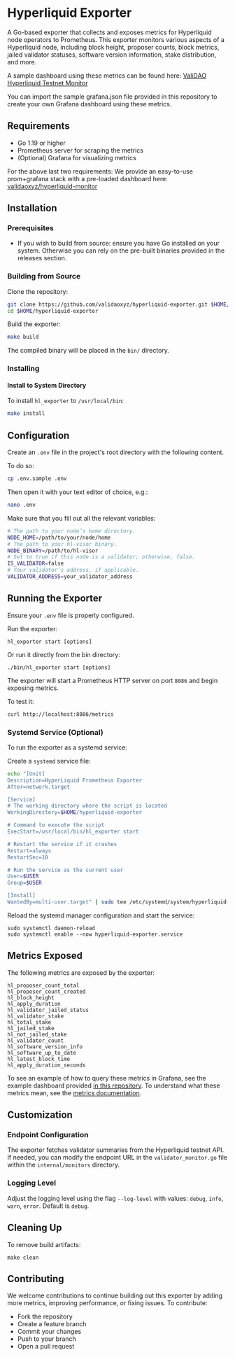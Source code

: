 # Hyperliquid Exporter

A Go-based exporter that collects and exposes metrics for Hyperliquid node operators to Prometheus. This exporter monitors various aspects of a Hyperliquid node, including block height, proposer counts, block metrics, jailed validator statuses, software version information, stake distribution, and more.

A sample dashboard using these metrics can be found here: [ValiDAO Hyperliquid Testnet Monitor](https://hyperliquid-testnet-monitor.validao.xyz/public-dashboards/ff0fbe53299b4f95bb6e9651826b26e0)

You can import the sample grafana.json file provided in this repository to create your own Grafana dashboard using these metrics.

## Requirements

- Go 1.19 or higher
- Prometheus server for scraping the metrics
- (Optional) Grafana for visualizing metrics

For the above last two requirements: We provide an easy-to-use prom+grafana stack with a pre-loaded dashboard here: [validaoxyz/hyperliquid-monitor](https://github.com/validaoxyz/hyperliquid-monitor)

## Installation

### Prerequisites

- If you wish to build from source: ensure you have Go installed on your system. Otherwise you can rely on the pre-built binaries provided in the releases section.

### Building from Source

Clone the repository:

```bash
git clone https://github.com/validaoxyz/hyperliquid-exporter.git $HOME/hyperliquid-exporter
cd $HOME/hyperliquid-exporter
```

Build the exporter:

```bash
make build
```

The compiled binary will be placed in the `bin/` directory.

### Installing

#### Install to System Directory

To install `hl_exporter` to `/usr/local/bin`:

```bash
make install
```

## Configuration

Create an `.env` file in the project's root directory with the following content. 

To do so:
```bash
cp .env.sample .env
```
Then open it with your text editor of choice, e.g.:
```bash
nano .env
```
Make sure that you fill out all the relevant variables:
```bash
# The path to your node’s home directory.
NODE_HOME=/path/to/your/node/home
# The path to your hl-visor binary.
NODE_BINARY=/path/to/hl-visor
# Set to true if this node is a validator; otherwise, false.
IS_VALIDATOR=false
# Your validator’s address, if applicable.
VALIDATOR_ADDRESS=your_validator_address
```


## Running the Exporter

Ensure your `.env` file is properly configured.

Run the exporter:

```
hl_exporter start [options]
```
Or run it directly from the bin directory:

```
./bin/hl_exporter start [options]
```

The exporter will start a Prometheus HTTP server on port `8086` and begin exposing metrics.

To test it:
```bash
curl http://localhost:8086/metrics
```

### Systemd Service (Optional)

To run the exporter as a systemd service:

Create a `systemd` service file:

```bash
echo "[Unit]
Description=HyperLiquid Prometheus Exporter
After=network.target

[Service]
# The working directory where the script is located
WorkingDirectory=$HOME/hyperliquid-exporter

# Command to execute the script
ExecStart=/usr/local/bin/hl_exporter start

# Restart the service if it crashes
Restart=always
RestartSec=10

# Run the service as the current user
User=$USER
Group=$USER

[Install]
WantedBy=multi-user.target" | sudo tee /etc/systemd/system/hyperliquid-exporter.service
```

Reload the systemd manager configuration and start the service:

```
sudo systemctl daemon-reload
sudo systemctl enable --now hyperliquid-exporter.service
```

## Metrics Exposed
The following metrics are exposed by the exporter:
```
hl_proposer_count_total
hl_proposer_count_created
hl_block_height
hl_apply_duration
hl_validator_jailed_status
hl_validator_stake
hl_total_stake
hl_jailed_stake
hl_not_jailed_stake
hl_validator_count
hl_software_version_info
hl_software_up_to_date
hl_latest_block_time
hl_apply_duration_seconds 
```
To see an example of how to query these metrics in Grafana, see the example dashboard provided [in this repository](./grafana/). To understand what these metrics mean, see the [metrics documentation](./internal/metrics/).


## Customization

### Endpoint Configuration

The exporter fetches validator summaries from the Hyperliquid testnet API. If needed, you can modify the endpoint URL in the `validator_monitor.go` file within the `internal/monitors` directory.

### Logging Level

Adjust the logging level using the flag `--log-level` with values: `debug`, `info`, `warn`, `error`. Default is `debug`.

## Cleaning Up

To remove build artifacts:

```
make clean
```

## Contributing

We welcome contributions to continue building out this exporter by adding more metrics, improving performance, or fixing issues. To contribute:

- Fork the repository
- Create a feature branch
- Commit your changes
- Push to your branch
- Open a pull request
